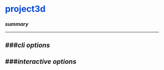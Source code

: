 # <span style="color: #0048d8">**project3d**</span>

### *summary*
---


*###cli options*
---


###*interactive options*
---

